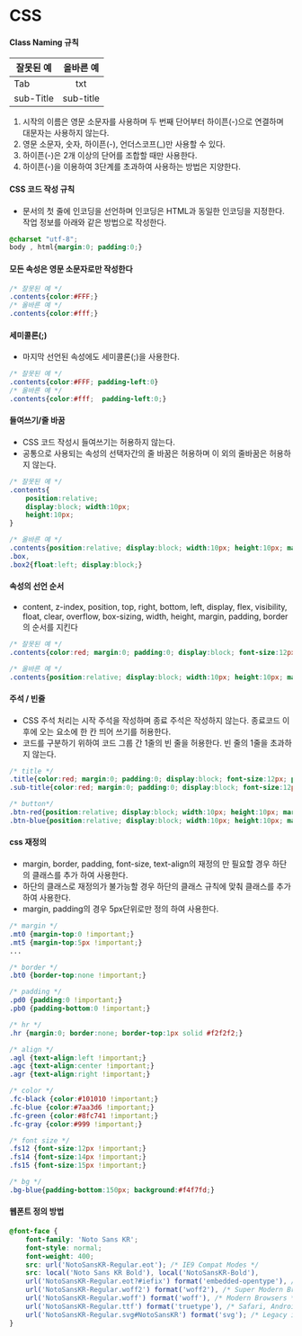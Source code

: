 
# CSS

#### Class Naming 규칙
| 잘못된 예| 올바른 예 |
|---|:---:|
| Tab | txt |
| sub-Title | sub-title | 

1. 시작의 이름은 영문 소문자를 사용하며 두 번째 단어부터 하이픈(-)으로 연결하며 대문자는 사용하지 않는다.
1. 영문 소문자, 숫자, 하이픈(-), 언더스코프(_)만 사용할 수 있다.
1. 하이픈(-)은 2개 이상의 단어를 조합할 때만 사용한다.
1. 하이픈(-)을 이용하여 3단계를 초과하여 사용하는 방법은 지양한다.

#### CSS 코드 작성 규칙
- 문서의 첫 줄에 인코딩을 선언하며 인코딩은 HTML과 동일한 인코딩을 지정한다. 작업 정보를 아래와 같은 방법으로 작성한다.
````css
@charset "utf-8";
body , html{margin:0; padding:0;}
````

#### 모든 속성은 영문 소문자로만 작성한다
````css
/* 잘못된 예 */
.contents{color:#FFF;}
/* 올바른 예 */
.contents{color:#fff;}
````

#### 세미콜론(;)
- 마지막 선언된 속성에도 세미콜론(;)을 사용한다.
````css
/* 잘못된 예 */
.contents{color:#FFF; padding-left:0}
/* 올바른 예 */
.contents{color:#fff;  padding-left:0;}
````

#### 들여쓰기/줄 바꿈
- CSS 코드 작성시 들여쓰기는 허용하지 않는다.
- 공통으로 사용되는 속성의 선택자간의 줄 바꿈은 허용하며 이 외의 줄바꿈은 허용하지 않는다.
````css
/* 잘못된 예 */
.contents{
    position:relative;
    display:block; width:10px;
    height:10px;
}

/* 올바른 예 */
.contents{position:relative; display:block; width:10px; height:10px; margin:0; padding:0; font-size:12px; color:red;}
.box,
.box2{float:left; display:block;}
````

#### 속성의 선언 순서
- content, z-index, position, top, right, bottom, left, display, flex, visibility, float, clear, overflow, box-sizing, width, height, margin, padding, border 의 순서를 지킨다
````css
/* 잘못된 예 */
.contents{color:red; margin:0; padding:0; display:block; font-size:12px; position:relative; width:10px; height:10px;}

/* 올바른 예 */
.contents{position:relative; display:block; width:10px; height:10px; margin:0; padding:0; font-size:12px; color:red;}
````

#### 주석 / 빈줄
- CSS 주석 처리는 시작 주석을 작성하며 종료 주석은 작성하지 않는다. 종료코드 이후에 오는 요소에 한 칸 띄어 쓰기를 허용한다.
- 코드를 구분하기 위하여 코드 그룹 간 1줄의 빈 줄을 허용한다. 빈 줄의 1줄을 초과하지 않는다.
````css
/* title */
.title{color:red; margin:0; padding:0; display:block; font-size:12px; position:relative; width:10px; height:10px;}
.sub-title{color:red; margin:0; padding:0; display:block; font-size:12px; position:relative; width:10px; height:10px;}

/* button*/
.btn-red{position:relative; display:block; width:10px; height:10px; margin:0; padding:0; font-size:12px; color:red;}
.btn-blue{position:relative; display:block; width:10px; height:10px; margin:0; padding:0; font-size:12px; color:blue;}
````

#### css 재정의
- margin, border, padding, font-size, text-align의 재정의 만 필요할 경우 하단의 클래스를 추가 하여 사용한다.
- 하단의 클래스로 재정의가 불가능할 경우 하단의 클래스 규칙에 맞춰 클래스를 추가 하여 사용한다.
- margin, padding의 경우 5px단위로만 정의 하여 사용한다.
````css
/* margin */
.mt0 {margin-top:0 !important;}
.mt5 {margin-top:5px !important;}
...

/* border */
.bt0 {border-top:none !important;}

/* padding */
.pd0 {padding:0 !important;}
.pb0 {padding-bottom:0 !important;}

/* hr */
.hr {margin:0; border:none; border-top:1px solid #f2f2f2;}

/* align */
.agl {text-align:left !important;}
.agc {text-align:center !important;}
.agr {text-align:right !important;}

/* color */
.fc-black {color:#101010 !important;}
.fc-blue {color:#7aa3d6 !important;}
.fc-green {color:#8fc741 !important;}
.fc-gray {color:#999 !important;}

/* font size */
.fs12 {font-size:12px !important;}
.fs14 {font-size:14px !important;}
.fs15 {font-size:15px !important;}

/* bg */
.bg-blue{padding-bottom:150px; background:#f4f7fd;}
````

#### 웹폰트 정의 방법
````css
@font-face {
	font-family: 'Noto Sans KR';
	font-style: normal;
	font-weight: 400;
	src: url('NotoSansKR-Regular.eot'); /* IE9 Compat Modes */
	src: local('Noto Sans KR Bold'), local('NotoSansKR-Bold'),
	url('NotoSansKR-Regular.eot?#iefix') format('embedded-opentype'), /* IE6-IE8 */
	url('NotoSansKR-Regular.woff2') format('woff2'), /* Super Modern Browsers */
	url('NotoSansKR-Regular.woff') format('woff'), /* Modern Browsers */
	url('NotoSansKR-Regular.ttf') format('truetype'), /* Safari, Android, iOS */
	url('NotoSansKR-Regular.svg#NotoSansKR') format('svg'); /* Legacy iOS */
}
````

